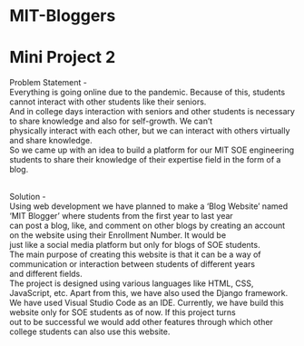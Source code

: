 # MIT-Bloggers
# Mini Project 2

Problem Statement - <br>
Everything is going online due to the pandemic. Because of this, students cannot interact with other students like their seniors. <br>
And in college days interaction with seniors and other students is necessary to share knowledge and also for self-growth. We can’t <br> 
physically interact with each other, but we can interact with others virtually and share knowledge. <br>
So we came up with an idea to build a platform for our MIT SOE engineering students to share their knowledge of their expertise field in the form of a blog. <br><br>

Solution - <br>
Using web development we have planned to make a ‘Blog Website’ named ‘MIT Blogger’ where students from the first year to last year <br>
can post a blog, like, and comment on other blogs by creating an account on the website using their Enrollment Number. It would be <br>
just like a social media platform but only for blogs of SOE students. <br>
The main purpose of creating this website is that it can be a way of communication or interaction between students of different years <br>
and different fields. <br>
The project is designed using various languages like HTML, CSS, JavaScript, etc. Apart from this, we have also used the Django framework. <br>
We have used Visual Studio Code as an IDE. Currently, we have build this website only for SOE students as of now. If this project turns <br>
out to be successful we would add other features through which other college students can also use this website.
